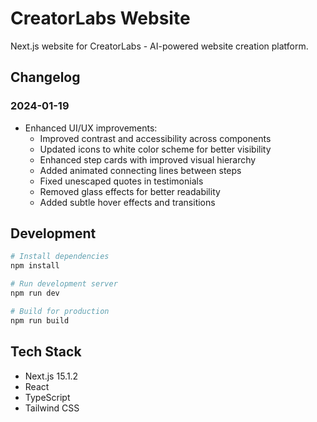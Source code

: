 # CreatorLabs Website

Next.js website for CreatorLabs - AI-powered website creation platform.

## Changelog

### 2024-01-19
- Enhanced UI/UX improvements:
  - Improved contrast and accessibility across components
  - Updated icons to white color scheme for better visibility
  - Enhanced step cards with improved visual hierarchy
  - Added animated connecting lines between steps
  - Fixed unescaped quotes in testimonials
  - Removed glass effects for better readability
  - Added subtle hover effects and transitions

## Development

```bash
# Install dependencies
npm install

# Run development server
npm run dev

# Build for production
npm run build
```

## Tech Stack
- Next.js 15.1.2
- React
- TypeScript
- Tailwind CSS

